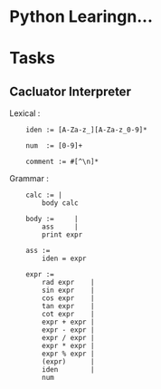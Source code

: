 # Python Learingn...

# Tasks

<h2>Cacluator Interpreter</h2>

Lexical : 
```
    iden := [A-Za-z_][A-Za-z_0-9]*

    num  := [0-9]+
    
    comment := #[^\n]*
```

Grammar :
```
    calc := |
        body calc

    body :=     |
        ass     |
        print expr
            
    ass :=
        iden = expr

    expr :=
        rad expr    |
        sin expr    |
        cos expr    |
        tan expr    |
        cot expr    |
        expr + expr |
        expr - expr |
        expr / expr |
        expr * expr |
        expr % expr |
        (expr)      |
        iden        |
        num
```